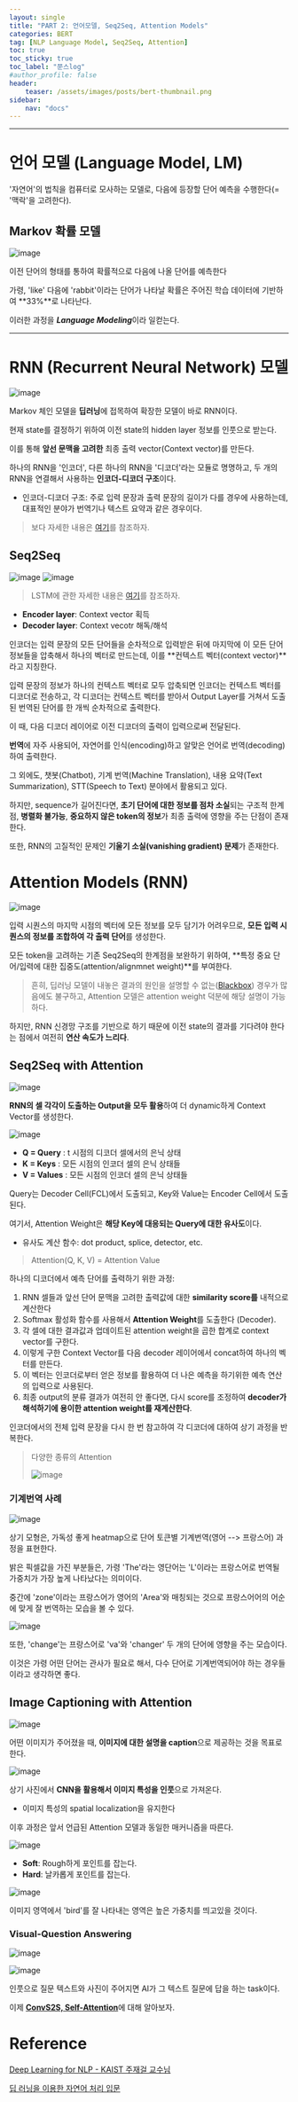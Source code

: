 ```yaml
---
layout: single
title: "PART 2: 언어모델, Seq2Seq, Attention Models"
categories: BERT
tag: [NLP Language Model, Seq2Seq, Attention]
toc: true
toc_sticky: true
toc_label: "쭌스log"
#author_profile: false
header:
    teaser: /assets/images/posts/bert-thumbnail.png
sidebar:
    nav: "docs"
---
```


****
# 언어 모델 (Language Model, LM)
'자연어'의 법칙을 컴퓨터로 모사하는 모델로, 다음에 등장할 단어 예측을 수행한다(= '맥락'을 고려한다).

## Markov 확률 모델
![image](https://user-images.githubusercontent.com/39285147/183536291-32897298-797e-4fd8-aac9-4bcc9ef3459e.png)

이전 단어의 형태를 통하여 확률적으로 다음에 나올 단어를 예측한다

가령, 'like' 다음에 'rabbit'이라는 단어가 나타날 확률은 주어진 학습 데이터에 기반하여 **33%**로 나타난다.

이러한 과정을 ***Language Modeling***이라 일컫는다.

****
# RNN (Recurrent Neural Network) 모델
![image](https://user-images.githubusercontent.com/39285147/183536890-b8d596a2-c3c0-4c90-8193-ac96f8b8cdb0.png)

Markov 체인 모델을 **딥러닝**에 접목하여 확장한 모델이 바로 RNN이다.

현재 state를 결정하기 위하여 이전 state의 hidden layer 정보를 인풋으로 받는다.

이를 통해 **앞선 문맥을 고려한** 최종 출력 vector(Context vector)를 만든다.

하나의 RNN을 '인코더', 다른 하나의 RNN을 '디코더'라는 모듈로 명명하고, 두 개의 RNN을 연결해서 사용하는 **인코더-디코더 구조**이다.
- 인코더-디코더 구조: 주로 입력 문장과 출력 문장의 길이가 다를 경우에 사용하는데, 대표적인 분야가 번역기나 텍스트 요약과 같은 경우이다.

> 보다 자세한 내용은 [여기](https://github.com/hchoi256/ai-terms/blob/main/README.md)를 참조하자.

## Seq2Seq
![image](https://user-images.githubusercontent.com/39285147/183537292-5cfe7c3f-d380-4e0c-aa20-266341ae5d9a.png)
![image](https://user-images.githubusercontent.com/39285147/185516796-59b5f330-c2b1-40c0-9bcb-14c43a31af03.png)

> LSTM에 관한 자세한 내용은 [여기](https://github.com/hchoi256/ai-terms/blob/main/README.md)를 참조하자.

- **Encoder layer**: Context vector 획득
- **Decoder layer**: Context vecotr 해독/해석

인코더는 입력 문장의 모든 단어들을 순차적으로 입력받은 뒤에 마지막에 이 모든 단어 정보들을 압축해서 하나의 벡터로 만드는데, 이를 **컨텍스트 벡터(context vector)**라고 지칭한다.

입력 문장의 정보가 하나의 컨텍스트 벡터로 모두 압축되면 인코더는 컨텍스트 벡터를 디코더로 전송하고, 각 디코더는 컨텍스트 벡터를 받아서 Output Layer를 거쳐서 도출된 번역된 단어를 한 개씩 순차적으로 출력한다.

이 때, 다음 디코더 레이어로 이전 디코더의 출력이 입력으로써 전달된다.

**번역**에 자주 사용되어, 자연어를 인식(encoding)하고 알맞은 언어로 번역(decoding)하여 출력한다.

그 외에도, 챗봇(Chatbot), 기계 번역(Machine Translation), 내용 요약(Text Summarization), STT(Speech to Text) 분야에서 활용되고 있다.

하지만, sequence가 길어진다면, **초기 단어에 대한 정보를 점차 소실**되는 구조적 한계점, **병렬화 불가능**, **중요하지 않은 token의 정보**가 최종 출력에 영향을 주는 단점이 존재한다.

또한, RNN의 고질적인 문제인 **기울기 소실(vanishing gradient) 문제**가 존재한다.

# Attention Models (RNN)
![image](https://user-images.githubusercontent.com/39285147/185522397-1fafee32-76bc-4cac-9d6c-cee081e341b1.png)

입력 시퀀스의 마지막 시점의 벡터에 모든 정보를 모두 담기가 어려우므로, **모든 입력 시퀀스의 정보를 조합하여 각 출력 단어**를 생성한다.

모든 token을 고려하는 기존 Seq2Seq의 한계점을 보완하기 위하여, **특정 중요 단어/입력에 대한 집중도(attention/alignmnet weight)**를 부여한다.

> 흔히, 딥러닝 모델이 내놓은 결과의 원인을 설명할 수 없는([Blackbox](https://github.com/hchoi256/ai-terms/blob/main/README.md)) 경우가 많음에도 불구하고, Attention 모델은 attention weight 덕분에 해당 설명이 가능하다.

하지만, RNN 신경망 구조를 기반으로 하기 때문에 이전 state의 결과를 기다려야 한다는 점에서 여전히 **연산 속도가 느리다**.

## Seq2Seq with Attention
![image](https://user-images.githubusercontent.com/39285147/183538147-9eb2a2cf-b06c-4994-9a3b-11a4013a6fc8.png)

**RNN의 셀 각각이 도출하는 Output을 모두 활용**하여 더 dynamic하게 Context Vector를 생성한다.

![image](https://user-images.githubusercontent.com/39285147/186281646-1f620a26-7a61-4e9a-81de-9dd9b88b75e2.png)

- **Q = Query** : t 시점의 디코더 셀에서의 은닉 상태
- **K = Keys** : 모든 시점의 인코더 셀의 은닉 상태들
- **V = Values** : 모든 시점의 인코더 셀의 은닉 상태들

Query는 Decoder Cell(FCL)에서 도출되고, Key와 Value는 Encoder Cell에서 도출된다.

여기서, Attention Weight은 **해당 Key에 대응되는 Query에 대한 유사도**이다.
- 유사도 계산 함수: dot product, splice, detector, etc.

> Attention(Q, K, V) = Attention Value

하나의 디코더에서 예측 단어를 출력하기 위한 과정:
1. RNN 셀들과 앞선 단어 문맥을 고려한 출력값에 대한 **similarity score를** 내적으로 계산한다
2. Softmax 활성화 함수를 사용해서 **Attention Weight**를 도출한다 (Decoder).
3. 각 셀에 대한 결과값과 업데이트된 attention weight을 곱한 합계로 context vector를 구한다.
4. 이렇게 구한 Context Vector를 다음 decoder 레이어에서 concat하여 하나의 벡터를 만든다.
5. 이 벡터는 인코더로부터 얻은 정보를 활용하여 더 나은 예측을 하기위한 예측 연산의 입력으로 사용된다.
5. 최종 output의 분류 결과가 여전히 안 좋다면, 다시 score를 조정하여 **decoder가 해석하기에 용이한 attention weight를 재계산한다**.

인코더에서의 전체 입력 문장을 다시 한 번 참고하여 각 디코더에 대하여 상기 과정을 반복한다.

> 다양한 종류의 Attention
>
> ![image](https://user-images.githubusercontent.com/39285147/186280401-2314828d-877c-4056-b578-872f229e6b52.png)

### 기계번역 사례
![image](https://user-images.githubusercontent.com/39285147/186273750-3ecf29f3-289c-44aa-a345-afe3a325a265.png)

상기 모형은, 가독성 좋게 heatmap으로 단어 토큰별 기계번역(영어 --> 프랑스어) 과정을 표현한다.

밝은 픽셀값을 가진 부분들은, 가령 'The'라는 영단어는 'L'이라는 프랑스어로 번역될 가중치가 가장 높게 나타났다는 의미이다.

중간에 'zone'이라는 프랑스어가 영어의 'Area'와 매칭되는 것으로 프랑스어어의 어순에 맞게 잘 번역하는 모습을 볼 수 있다.

![image](https://user-images.githubusercontent.com/39285147/186274146-b9fedbd5-7b6e-40a0-ba57-9f1599e82001.png)

또한, 'change'는 프랑스어로 'va'와 'changer' 두 개의 단어에 영향을 주는 모습이다.

이것은 가령 어떤 단어는 관사가 필요로 해서, 다수 단어로 기계번역되어야 하는 경우들이라고 생각하면 좋다.

## Image Captioning with Attention
![image](https://user-images.githubusercontent.com/39285147/186275873-843f6307-9463-44c9-aab6-9c36fb97b0fb.png)

어떤 이미지가 주어졌을 때, **이미지에 대한 설명을 caption**으로 제공하는 것을 목표로 한다.

![image](https://user-images.githubusercontent.com/39285147/186276848-50615f64-ba96-491f-8848-7dea5a9f986f.png)

상기 사진에서 **CNN을 활용해서 이미지 특성을 인풋**으로 가져온다.
- 이미지 특성의 spatial localization을 유지한다

이후 과정은 앞서 언급된 Attention 모델과 동일한 매커니즘을 따른다.

![image](https://user-images.githubusercontent.com/39285147/186277826-5554b458-4ec2-49ad-8a88-338e2bf7c159.png)

- **Soft**: Rough하게 포인트를 잡는다.
- **Hard**: 날카롭게 포인트를 잡는다.

![image](https://user-images.githubusercontent.com/39285147/186278089-53f57436-b083-4e52-a259-532a5220aee7.png)

이미지 영역에서 'bird'를 잘 나타내는 영역은 높은 가중치를 띄고있을 것이다.

### Visual-Question Answering
![image](https://user-images.githubusercontent.com/39285147/186278538-5cc4ab6b-4deb-4821-a81d-a0dacf81207f.png)

![image](https://user-images.githubusercontent.com/39285147/186278341-8640156d-70f2-45d2-ae1c-110e1b6dbf21.png)

인풋으로 질문 텍스트와 사진이 주어지면 AI가 그 텍스트 질문에 답을 하는 task이다.

이제 [**ConvS2S, Self-Attention**](https://hchoi256.github.io/bert/bert-3/)에 대해 알아보자.

# Reference
[Deep Learning for NLP - KAIST 주재걸 교수님](https://www.youtube.com/watch?v=JqkfT1s60cI&list=PLep-kTP3NkcOjOS1a30UNW-tH2FSoGYfg&index=1)

[딥 러닝을 이용한 자연어 처리 입문](https://wikidocs.net/22893)